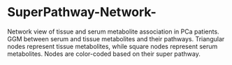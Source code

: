 # SuperPathway-Network-
Network view of tissue and serum metabolite association in PCa patients. GGM between serum and tissue metabolites and their pathways. Triangular nodes represent tissue metabolites, while square nodes represent serum metabolites. Nodes are color-coded based on their super pathway. 
